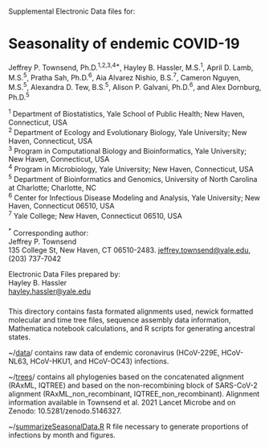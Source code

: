 ###

Supplemental Electronic Data files for:

# Seasonality of endemic COVID-19

Jeffrey P. Townsend, Ph.D.<sup>1,2,3,4*</sup>, Hayley B. Hassler, M.S.<sup>1</sup>,  April D. Lamb, M.S.<sup>5</sup>, Pratha Sah, Ph.D.<sup>6</sup>, Aia Alvarez Nishio, B.S.<sup>7</sup>, Cameron Nguyen, M.S.<sup>5</sup>, Alexandra D. Tew, B.S.<sup>5</sup>, Alison P. Galvani, Ph.D.<sup>6</sup>, and Alex Dornburg, Ph.D.<sup>5</sup>

<sup>1</sup> Department of Biostatistics, Yale School of Public Health; New Haven, Connecticut, USA<br>
<sup>2</sup> Department of Ecology and Evolutionary Biology, Yale University; New Haven, Connecticut, USA<br>
<sup>3</sup> Program in Computational Biology and Bioinformatics, Yale University; New Haven, Connecticut, USA<br>
<sup>4</sup> Program in Microbiology, Yale University; New Haven, Connecticut, USA<br>
<sup>5</sup> Department of Bioinformatics and Genomics, University of North Carolina at Charlotte; Charlotte, NC<br>
<sup>6</sup> Center for Infectious Disease Modeling and Analysis, Yale University; New Haven, Connecticut 06510, USA<br>
<sup>7</sup> Yale College; New Haven, Connecticut 06510, USA<br>

<sup>\*</sup>  Corresponding author:<br>
  Jeffrey P. Townsend<br>
  135 College St, New Haven, CT 06510-2483. jeffrey.townsend@yale.edu, (203) 737-7042<br>


Electronic Data Files prepared by:<br>
Hayley B. Hassler<br>
hayley.hassler@yale.edu<br>


###

This directory contains fasta formated alignments used, newick formatted molecular and time tree files, sequence assembly data information, Mathematica notebook calculations, and R scripts for generating ancestral states.

~/[data](https://github.com/hhassle/Townsend_et_al_2023_3/tree/main/data)/ contains raw data of endemic coronavirus (HCoV-229E, HCoV-NL63, HCoV-HKU1, and HCoV-OC43) infections.

~/[trees](https://github.com/hhassle/Townsend_et_al_2023/tree/main/trees)/ contains all phylogenies based on the concatenated alignment (RAxML, IQTREE) and based on the non-recombining block of SARS-CoV-2 alignment (RAxML_non_recombinant, IQTREE_non_recombinant). Alignment information available in Townsend et al. 2021 Lancet Microbe and on Zenodo: 10.5281/zenodo.5146327.

~/[summarizeSeasonalData.R](https://github.com/hhassle/Townsend_et_al_2023_3/blob/main/summarizeSeasonalData.R) R file necessary to generate proportions of infections by month and figures.
